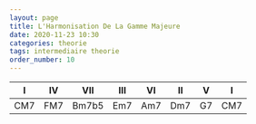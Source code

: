 ```yaml
---
layout: page
title: L'Harmonisation De La Gamme Majeure
date: 2020-11-23 10:30
categories: theorie
tags: intermediaire theorie
order_number: 10
---
```


|  I  | IV  |  VII  | III | VI  | II  |  V  | I
------|-----|-------|-----|-----|-----|-----|------
| CM7 | FM7 | Bm7b5 | Em7 | Am7 | Dm7 |  G7 | CM7  
